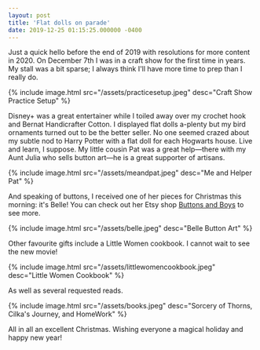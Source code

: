 ```yaml
---
layout: post
title: 'Flat dolls on parade'
date: 2019-12-25 01:15:25.000000 -0400
---
```

Just a quick hello before the end of 2019 with resolutions for more content in 2020. On December 7th I was in a craft show for the first time in years. My stall was a bit sparse; I always think I'll have more time to prep than I really do.

{% include image.html src="/assets/practicesetup.jpeg" desc="Craft Show Practice Setup" %}

Disney+ was a great entertainer while I toiled away over my crochet hook and Bernat Handicrafter Cotton. I displayed flat dolls a-plenty but my bird ornaments turned out to be the better seller. No one seemed crazed about my subtle nod to Harry Potter with a flat doll for each Hogwarts house. Live and learn, I suppose. My little cousin Pat was a great help—there with my Aunt Julia who sells button art—he is a great supporter of artisans. 

{% include image.html src="/assets/meandpat.jpeg" desc="Me and Helper Pat" %}

And speaking of buttons, I received one of her pieces for Christmas this morning: it's Belle! You can check out her Etsy shop [Buttons and Boys](https://www.etsy.com/ca/shop/ButtonsandBoys) to see more.

{% include image.html src="/assets/belle.jpeg" desc="Belle Button Art" %}

Other favourite gifts include a Little Women cookbook. I cannot wait to see the new movie!

{% include image.html src="/assets/littlewomencookbook.jpeg" desc="Little Women Cookbook" %}

As well as several requested reads.

{% include image.html src="/assets/books.jpeg" desc="Sorcery of Thorns, Cilka's Journey, and HomeWork" %}

All in all an excellent Christmas. Wishing everyone a magical holiday and happy new year!